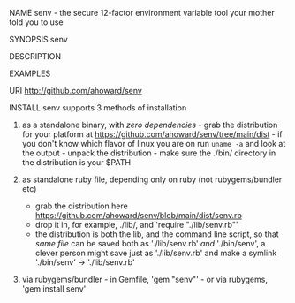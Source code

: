 NAME
  senv - the secure 12-factor environment variable tool your mother told you to use

SYNOPSIS
  senv 

DESCRIPTION

EXAMPLES

URI
  http://github.com/ahoward/senv

INSTALL
  senv supports 3 methods of installation

  1. as a standalone binary, with *zero dependencies*
    - grab the distribution for your platform at https://github.com/ahoward/senv/tree/main/dist
    - if you don't know which flavor of linux you are on run `uname -a` and
      look at the output
    - unpack the distribution
    - make sure the ./bin/ directory in the distribution is your $PATH

  2. as standalone ruby file, depending only on ruby (not rubygems/bundler etc)
     - grab the distribution here https://github.com/ahoward/senv/blob/main/dist/senv.rb
     - drop it in, for example, ./lib/, and 'require "./lib/senv.rb"'
     - the distribution is both the lib, and the command line script, so that
       *same file* can be saved both as './lib/senv.rb' *and* './bin/senv', a
       clever person might save just as './lib/senv.rb' and make a symlink
       './bin/senv' -> './lib/senv.rb'

  3. via rubygems/bundler
    - in Gemfile, 'gem "senv"'
    - or via rubygems, 'gem install senv'
